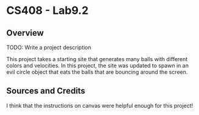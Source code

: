 # CS408 - Lab9.2

## Overview

TODO: Write a project description

This project takes a starting site that generates many balls with different colors and velocities. In this project, the site was updated to spawn in an evil circle object that eats the balls that are bouncing around the screen. 

## Sources and Credits

I think that the instructions on canvas were helpful enough for this project!
